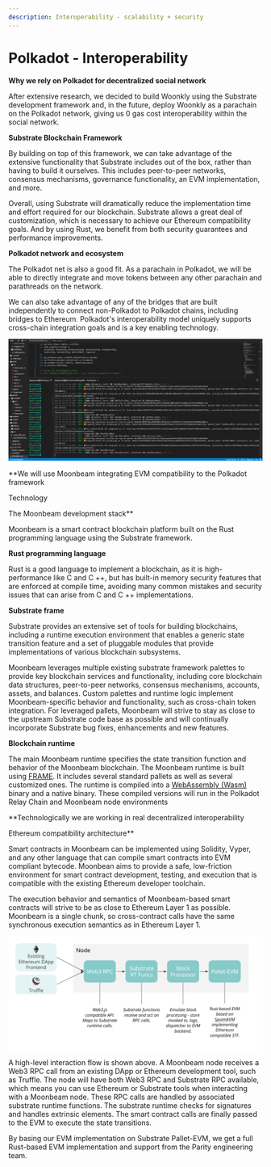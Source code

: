 ```yaml
---
description: Interoperability - scalability + security
---
```


# Polkadot - Interoperability

**Why we rely on Polkadot for decentralized social network**  
  
After extensive research, we decided to build Woonkly using the Substrate development framework and, in the future, deploy Woonkly as a parachain on the Polkadot network, giving us 0 gas cost interoperability within the social network.  
  
**Substrate Blockchain Framework**  
  
By building on top of this framework, we can take advantage of the extensive functionality that Substrate includes out of the box, rather than having to build it ourselves. This includes peer-to-peer networks, consensus mechanisms, governance functionality, an EVM implementation, and more.  
  
Overall, using Substrate will dramatically reduce the implementation time and effort required for our blockchain. Substrate allows a great deal of customization, which is necessary to achieve our Ethereum compatibility goals. And by using Rust, we benefit from both security guarantees and performance improvements.  
  
**Polkadot network and ecosystem**  
  
The Polkadot net is also a good fit. As a parachain in Polkadot, we will be able to directly integrate and move tokens between any other parachain and parathreads on the network.  
  
We can also take advantage of any of the bridges that are built independently to connect non-Polkadot to Polkadot chains, including bridges to Ethereum. Polkadot's interoperability model uniquely supports cross-chain integration goals and is a key enabling technology.

![Testnet Woonkly in Polkadot running on Substrate - Rust](.gitbook/assets/image%20%2828%29.png)

**We will use Moonbeam integrating EVM compatibility to the Polkadot framework  
  
Technology  
  
The Moonbeam development stack**  
  
Moonbeam is a smart contract blockchain platform built on the Rust programming language using the Substrate framework.  
  
**Rust programming language**  
  
Rust is a good language to implement a blockchain, as it is high-performance like C and C ++, but has built-in memory security features that are enforced at compile time, avoiding many common mistakes and security issues that can arise from C and C ++ implementations.  
  
**Substrate frame**

Substrate provides an extensive set of tools for building blockchains, including a runtime execution environment that enables a generic state transition feature and a set of pluggable modules that provide implementations of various blockchain subsystems.  
  
Moonbeam leverages multiple existing substrate framework palettes to provide key blockchain services and functionality, including core blockchain data structures, peer-to-peer networks, consensus mechanisms, accounts, assets, and balances. Custom palettes and runtime logic implement Moonbeam-specific behavior and functionality, such as cross-chain token integration. For leveraged pallets, Moonbeam will strive to stay as close to the upstream Substrate code base as possible and will continually incorporate Substrate bug fixes, enhancements and new features.

**Blockchain runtime**  
  
The main Moonbeam runtime specifies the state transition function and behavior of the Moonbeam blockchain. The Moonbeam runtime is built using [FRAME](https://docs.moonbeam.network/resources/glossary/#substrate-frame-pallets). It includes several standard pallets as well as several customized ones. The runtime is compiled into a [WebAssembly \(Wasm\)](https://docs.moonbeam.network/resources/glossary/#webassemblywasm) binary and a native binary. These compiled versions will run in the Polkadot Relay Chain and Moonbeam node environments  
  
**Technologically we are working in real decentralized interoperability  
  
Ethereum compatibility architecture**  
  
Smart contracts in Moonbeam can be implemented using Solidity, Vyper, and any other language that can compile smart contracts into EVM compliant bytecode. Moonbean aims to provide a safe, low-friction environment for smart contract development, testing, and execution that is compatible with the existing Ethereum developer toolchain.  
  
The execution behavior and semantics of Moonbeam-based smart contracts will strive to be as close to Ethereum Layer 1 as possible. Moonbeam is a single chunk, so cross-contract calls have the same synchronous execution semantics as in Ethereum Layer 1. 

![Diagram showing interactions possible thanks to Moonbeam&apos;s Ethereum support](.gitbook/assets/image%20%2858%29.png)

A high-level interaction flow is shown above. A Moonbeam node receives a Web3 RPC call from an existing DApp or Ethereum development tool, such as Truffle. The node will have both Web3 RPC and Substrate RPC available, which means you can use Ethereum or Substrate tools when interacting with a Moonbeam node. These RPC calls are handled by associated substrate runtime functions. The substrate runtime checks for signatures and handles extrinsic elements. The smart contract calls are finally passed to the EVM to execute the state transitions.  
  
By basing our EVM implementation on Substrate Pallet-EVM, we get a full Rust-based EVM implementation and support from the Parity engineering team.  


